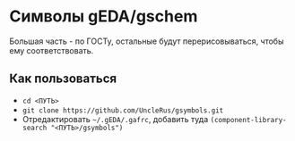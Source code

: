 # Символы gEDA/gschem

Большая часть - по ГОСТу, остальные будут перерисовываться, чтобы ему соответствовать.

## Как пользоваться

- `cd <ПУТЬ>`
- `git clone https://github.com/UncleRus/gsymbols.git`
- Отредактировать `~/.gEDA/.gafrc`, добавить туда `(component-library-search "<ПУТЬ>/gsymbols")`

